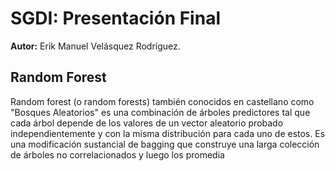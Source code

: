 # SGDI: Presentación Final

**Autor:** Erik Manuel Velásquez Rodríguez.

## Random Forest
Random forest (o random forests) también conocidos en castellano como "Bosques Aleatorios" es una combinación de árboles predictores tal que cada árbol depende de los valores de un vector aleatorio probado independientemente y con la misma distribución para cada uno de estos. Es una modificación sustancial de bagging que construye una larga colección de árboles no correlacionados y luego los promedia

